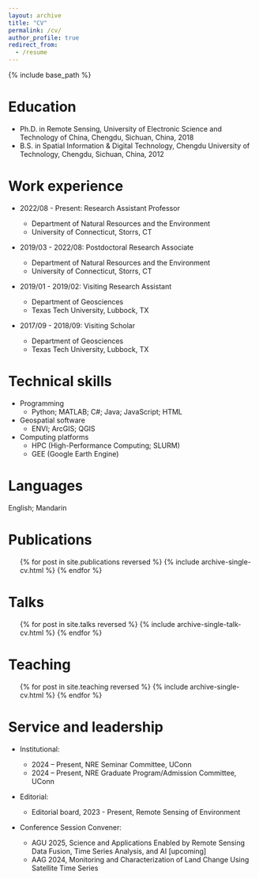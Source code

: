 ```yaml
---
layout: archive
title: "CV"
permalink: /cv/
author_profile: true
redirect_from:
  - /resume
---
```


{% include base_path %}

Education
======
* Ph.D. in Remote Sensing, University of Electronic Science and Technology of China, Chengdu, Sichuan, China, 2018
* B.S. in Spatial Information & Digital Technology, Chengdu University of Technology, Chengdu, Sichuan, China, 2012

Work experience
======
* 2022/08 - Present: Research Assistant Professor
  * Department of Natural Resources and the Environment
  * University of Connecticut, Storrs, CT

* 2019/03 - 2022/08: Postdoctoral Research Associate
  * Department of Natural Resources and the Environment
  * University of Connecticut, Storrs, CT

* 2019/01 - 2019/02: Visiting Research Assistant
  * Department of Geosciences
  * Texas Tech University, Lubbock, TX
  
* 2017/09 - 2018/09: Visiting Scholar
  * Department of Geosciences
  * Texas Tech University, Lubbock, TX

Technical skills
======
* Programming
  * Python; MATLAB; C#; Java; JavaScript; HTML
* Geospatial software
  * ENVI; ArcGIS; QGIS
* Computing platforms
  * HPC (High-Performance Computing; SLURM)
  * GEE (Google Earth Engine)

Languages
======
English; Mandarin

Publications
======
  <ul>{% for post in site.publications reversed %}
    {% include archive-single-cv.html %}
  {% endfor %}</ul>

Talks
======
  <ul>{% for post in site.talks reversed %}
    {% include archive-single-talk-cv.html  %}
  {% endfor %}</ul>

Teaching
======
  <ul>{% for post in site.teaching reversed %}
    {% include archive-single-cv.html %}
  {% endfor %}</ul>
  
Service and leadership
======
* Institutional:
  * 2024 – Present, NRE Seminar Committee, UConn
  * 2024 – Present, NRE Graduate Program/Admission Committee, UConn

* Editorial:
  * Editorial board, 2023 - Present, Remote Sensing of Environment

* Conference Session Convener:
  * AGU 2025, Science and Applications Enabled by Remote Sensing Data Fusion, Time Series Analysis, and AI [upcoming]
  * AAG 2024, Monitoring and Characterization of Land Change Using Satellite Time Series

